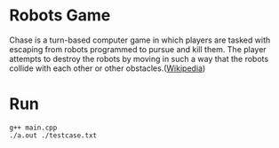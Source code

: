# Robots Game

Chase is a turn-based computer game in which players are tasked with escaping from robots programmed to pursue and kill them. The player attempts to destroy the robots by moving in such a way that the robots collide with each other or other obstacles.([Wikipedia](https://en.wikipedia.org/wiki/Chase_(video_game)))

# Run
    g++ main.cpp
    ./a.out ./testcase.txt
